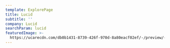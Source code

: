 ```yaml
---
template: ExplorePage
title: Lucid
subtitle: ''
company: Lucid
searchParam: lucid
featuredImage: >-
  https://ucarecdn.com/db0b1431-8739-426f-970d-8a80eacf02ef/-/preview/-/rotate/270/
---
```



